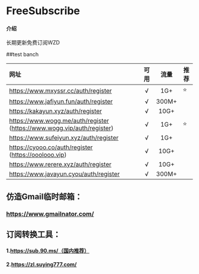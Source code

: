 # FreeSubscribe

#### 介绍
长期更新免费订阅WZD

##test banch



| 网址                                                         | 可用 | 流量  | 推荐 |
| :----------------------------------------------------------- | :--: | :---: | ---- |
| https://www.mxyssr.cc/auth/register                          |  √   |  1G+  | ⭐    |
| https://www.jafiyun.fun/auth/register                        |  √   | 300M+ |      |
| https://kakayun.xyz/auth/register                            |  √   | 10G+  |      |
| https://www.wogg.me/auth/register (https://www.wogg.vip/auth/register) |  √   |  1G+  | ⭐    |
| https://www.sufeiyun.xyz/auth/register                       |  √   |  1G+  |      |
| https://cyooo.co/auth/register  (https://ooolooo.vip)        |  √   | 10G+  |      |
| https://www.rerere.xyz/auth/register                         |  √   | 10G+  |      |
| https://www.javayun.cyou/auth/register                       |  √   | 300M+ |      |

## 仿造Gmail临时邮箱：

### https://www.gmailnator.com/

## 订阅转换工具：

#### 1.https://sub.90.ms/（国内推荐）

#### 2.https://zl.suying777.com/